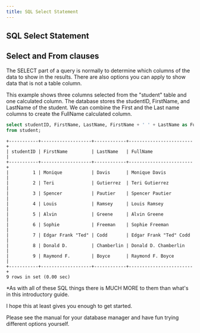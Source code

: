 ```yaml
---
title: SQL Select Statement
---
```


## SQL Select Statement

## Select and From clauses

The SELECT part of a query is normally to determine which columns of the data to show in the results. There are also options you can apply to show data that is not a table column.

This example shows three columns selected from the "student" table and one calculated column. The database stores the studentID, FirstName, and LastName of the student. We can combine the First and the Last name columns to create the FullName calculated column. 

```sql
select studentID, FirstName, LastName, FirstName + ' ' + LastName as FullName
from student;
```

```text
+-----------+-------------------+------------+------------------------+
| studentID | FirstName         | LastName   | FullName               |
+-----------+-------------------+------------+------------------------+
|         1 | Monique           | Davis      | Monique Davis          |
|         2 | Teri              | Gutierrez  | Teri Gutierrez         |
|         3 | Spencer           | Pautier    | Spencer Pautier        |
|         4 | Louis             | Ramsey     | Louis Ramsey           |
|         5 | Alvin             | Greene     | Alvin Greene           |
|         6 | Sophie            | Freeman    | Sophie Freeman         |
|         7 | Edgar Frank "Ted" | Codd       | Edgar Frank "Ted" Codd |
|         8 | Donald D.         | Chamberlin | Donald D. Chamberlin   |
|         9 | Raymond F.        | Boyce      | Raymond F. Boyce       |
+-----------+-------------------+------------+------------------------+
9 rows in set (0.00 sec)
```

*As with all of these SQL things there is MUCH MORE to them than what's in this introductory guide.  

I hope this at least gives you enough to get started.  

Please see the manual for your database manager and have fun trying different options yourself.
